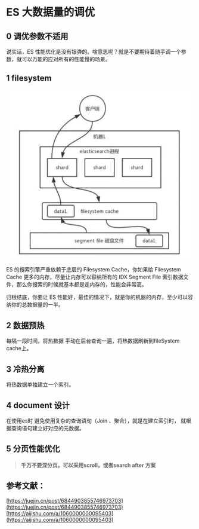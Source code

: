 # ES 大数据量的调优

## 0  调优参数不适用

说实话，ES 性能优化是没有银弹的。啥意思呢？就是不要期待着随手调一个参数，就可以万能的应对所有的性能慢的场景。



## 1 filesystem

![](../../.gitbook/assets/image%20%2821%29.png)



ES 的搜索引擎严重依赖于底层的 Filesystem Cache，你如果给 Filesystem Cache 更多的内存，尽量让内存可以容纳所有的 IDX Segment File 索引数据文件，那么你搜索的时候就基本都是走内存的，性能会非常高。

归根结底，你要让 ES 性能好，最佳的情况下，就是你的机器的内存，至少可以容纳你的总数据量的一半。



## 2 数据预热

每隔一段时间，将热数据 手动在后台查询一遍，将热数据刷新到fileSystem cache上。

## 3 冷热分离

将热数据单独建立一个索引。

## 4 document 设计

在使用es时 避免使用复杂的查询语句（Join 、聚合），就是在建立索引时， 就根据查询语句建立好对应的元数据。

## 5 **分页性能优化**

> #### **千万不要深分页。可以采用scroll。或者search after 方案**

## 参考文献：

[https://juejin.cn/post/6844903855746973703](https://juejin.cn/post/6844903855746973703)  
[https://aijishu.com/a/1060000000095403](https://aijishu.com/a/1060000000095403)

